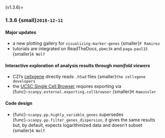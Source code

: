 (v1.3.6)=
### 1.3.6 {small}`2018-12-11`

#### Major updates

- a new plotting gallery for `visualizing-marker-genes` {smaller}`F Ramirez`
- tutorials are integrated on ReadTheDocs, `pbmc3k` and `paga-paul15` {smaller}`A Wolf`

#### Interactive exploration of analysis results through *manifold viewers*

- CZI’s [cellxgene] directly reads `.h5ad` files {smaller}`the cellxgene developers`
- the [UCSC Single Cell Browser] requires exporting via {func}`~scanpy.external.exporting.cellbrowser` {smaller}`M Haeussler`

#### Code design

- {func}`~scanpy.pp.highly_variable_genes` supersedes {func}`~scanpy.pp.filter_genes_dispersion`, it gives the same results but, by default, expects logarithmized data and doesn’t subset {smaller}`A Wolf`

[cellxgene]: https://github.com/chanzuckerberg/cellxgene
[ucsc single cell browser]: https://github.com/maximilianh/cellBrowser
